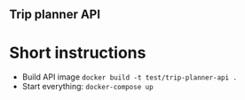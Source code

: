 ## Trip planner API

# Short instructions

- Build API image `docker build -t test/trip-planner-api .`
- Start everything: `docker-compose up`